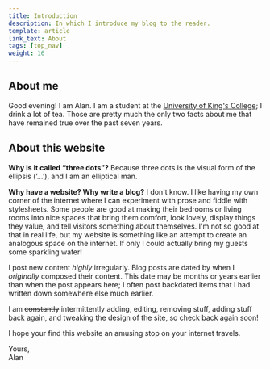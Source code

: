 ```yaml
---
title: Introduction
description: In which I introduce my blog to the reader.
template: article
link_text: About
tags: [top_nav]
weight: 16
---
```


## About me

Good evening! I am Alan. I am a student at the [University of King's College][UKC];
I drink a lot of tea. Those are pretty much the only two facts
about me that have remained true over the past seven years.

[UKC]: https://ukings.ca "University of King's College | Halifax, Nova Scotia"
[Instagram]: https://instagram.com/alan_rempel_mdash/
[GH]: https://github.com/acerempel
[Haskell]: https://haskell.org "The Haskell programming language"
[Subreply]: https://subreply.com/threedots

## About this website

<b>Why is it called “three dots”?</b> Because three dots is the visual form of the ellipsis (‘…’), and
I am an elliptical man.

<b>Why have a website? Why write a blog?</b> I don't know. I like having
my own corner of the internet where I can experiment with prose and
fiddle with stylesheets. Some people are good at making their bedrooms
or living rooms into nice spaces that bring them comfort, look lovely, display things they value, and tell visitors something
about themselves. I'm not so good at that in real life, but my website is something like an attempt to create
an analogous space on the internet. If
only I could actually bring my guests some sparkling water!

I post new content <em>highly</em> irregularly.
Blog posts are dated by when I <em>originally</em> composed
their content. This date may be months or years earlier than
when the post appears here; I often post backdated items that
I had written down somewhere else much earlier.

I am <s>constantly</s> intermittently adding, editing, removing stuff,
adding stuff back again, and tweaking the design of the site, so
check back again soon!

I hope your find this website an amusing stop on your
internet travels.

Yours,<br>
Alan
